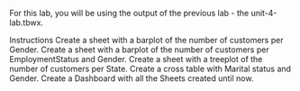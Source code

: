 For this lab, you will be using the output of the previous lab - the unit-4-lab.tbwx.

Instructions
Create a sheet with a barplot of the number of customers per Gender.
Create a sheet with a barplot of the number of customers per EmploymentStatus and Gender.
Create a sheet with a treeplot of the number of customers per State.
Create a cross table with Marital status and Gender.
Create a Dashboard with all the Sheets created until now.